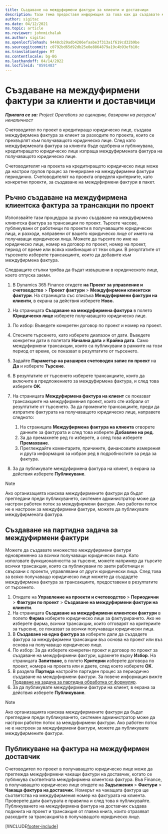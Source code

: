 ```yaml
---
title: Създаване на междуфирмени фактури за клиенти и доставчици
description: Тази тема предоставя информация за това как да създавате междуфирмени фактури за клиенти и доставчици.
author: sigitac
ms.date: 04/12/2021
ms.topic: article
ms.reviewer: johnmichalak
ms.author: sigitac
ms.openlocfilehash: 9448cb29adb4206efaabe3f313a1f619cd32b9be
ms.sourcegitcommit: c0792bd65d92db25e0e8864879a19c4b93efb10c
ms.translationtype: MT
ms.contentlocale: bg-BG
ms.lasthandoff: 04/14/2022
ms.locfileid: "8591483"
---
```

# <a name="create-intercompany-customer-and-vendor-invoices"></a>Създаване на междуфирмени фактури за клиенти и доставчици

_**Прилага се за:** Project Operations за сценарии, базирани на ресурси/неналичност_

Счетоводител по проект в кредитиращо юридическо лице, създава междуфирмена фактура за клиент за разходите по проекта, които се прехвърлят към получаващото юридическо лице. След като междуфирмената фактура за клиента бъде одобрена и публикувана, кредитиращото юридическо лице изпраща междуфирмената фактура на получаващото юридическо лице.

Счетоводителят на проекта на кредитиращото юридическо лице може да настрои групов процес за генериране на междуфирмени фактури периодично. Счетоводителят на проекта определя критериите, като конкретни проекти, за създаване на междуфирмени фактури в пакет.

## <a name="manually-create-an-intercompany-customer-invoice-for-project-transactions"></a>Ръчно създаване на междуфирмена клиентска фактура за трансакции по проект 

Използвайте тази процедура за ръчно създаване на междуфирмена клиентска фактура за трансакции по проект. Търсете часове, публикувани от работници по проекти в получаващите юридически лица, и разходи, направени от вашето юридическо лице от името на получаващи юридически лица. Можете да търсите по име на юридическо лице, номер на договор по проект, номер на проект, период от време или всяка комбинация от тези опции. В резултатите от търсенето изберете трансакциите, които да добавите към междуфирмена фактура. 

Следващите стъпки трябва да бъдат извършени в юридическото лице, което отпуска заеми. 

1. В Dynamics 365 Finance отидете **на Проект за управление и счетоводство** > **Проект фактури** > **Междуфирмени клиентски фактури**. На страницата със списъка **Междуфирмени фактури на клиенти**, в екрана за действия изберете **Ново.**
2. На страницата **Създаване на междуфирмена фактура** в полето **Юридическо лице** изберете получаващото юридическо лице.
3. По избор: Въведете конкретен договор по проект и номер на проект.
4. Стеснете търсенето, като изберете диапазон от дати. Въведете конкретни дати в полетата **Начална дата** и **Крайна дата**. Само междуфирмени трансакции, които са публикувани в рамките на този период от време, се показват в резултатите от търсенето.
5. Задайте **Параметър на разширен счетоводен запис по проект** на **Да** и изберете **Търсене**.
6. В резултатите от търсенето изберете трансакциите, които да включите в предложението за междуфирмена фактура, и след това изберете **OK**.
7. На страницата **Междуфирмена фактура на клиент** се показват трансакциите на междуфирмения проект, които сте избрали от резултатите от търсенето. За да промените трансакциите, преди да изпратите фактурата на получаващото юридическо лице, направете следното:
  
    1. На страницата **Междуфирмена фактура на клиента** отворете данните за фактурата и след това изберете **Добавяне на ред**.
    2. За да премахнете ред го изберете, а след това изберете **Премахване**.
    3. Преглеждайте коментарите, причините, финансовите измерения и друга информация за избран ред в подробностите за реда за фактура.
    
8. За да публикувате междуфирмена фактура на клиент, в екрана за действия изберете **Публикуване**.

> [!NOTE]
> Ако организацията изисква междуфирмените фактури да бъдат прегледани преди публикуването, системен администратор може да настрои работен поток за междуфирмени фактури. Ако работен поток не е настроен за междуфирмени фактури, можете да публикувате междуфирмената фактура.

## <a name="create-a-batch-job-for-intercompany-invoices"></a>Създаване на партидна задача за междуфирмени фактури

Можете да създавате множество междуфирмени фактури едновременно за всички получаващи юридически лица. Като използвате функционалността за търсене, можете например да търсите всички трансакции, които са публикувани по заети работници и свързани с проекти, управлявани от други юридически лица. След това за всяко получаващо юридическо лице можете да създадете междуфирмена фактура за трансакциите, предоставени в резултатите от търсенето.

1. Отидете на **Управление на проекти и счетоводство** > **Периодични** > **Фактури по проект** > **Създаване на междуфирмени фактури на клиенти**.
2. На страницата **Създаване на междуфирмени клиентски фактури** в полето **Фирма** изберете юридическо лице за фактурирането. Ако не изберете фирма, всички трансакции, които отговарят на критериите за търсене, се показват за всички получаващи юридически лица.
3. В **Създаване на една фактура за** изберете дали да създадете фактура за междуфирмени трансакции въз основа на проект или въз основа на получаващо юридическо лице.
4. По избор: За да изберете конкретен проект и договор по проект за създаване на междуфирмени фактури, щракнете върху **Избор**. На страницата **Запитване**, в полето **Критерии** изберете договора по проект, номера на проекта или и двете, след което изберете **OK**.
5. В раздела **Партида** настройте партиден процес за периодично създаване на междуфирмени фактури. За повече информация вижте [Подаване на задача за партидна обработка от формуляр](/dynamicsax-2012/appuser-itpro/submit-a-batch-processing-job-from-a-form).
6. За да публикувате междуфирмени фактури на клиент, в екрана за действия изберете **Публикуване**.

> [!NOTE]
> Ако организацията изисква междуфирмените фактури да бъдат прегледани преди публикуването, системен администратор може да настрои работен поток за междуфирмени фактури. Ако работен поток не е настроен за междуфирмени фактури, можете да публикувате междуфирмените фактури.

## <a name="post-the-intercompany-vendor-invoice"></a>Публикуване на фактура на междуфирмен доставчик

Счетоводител по проект в получаващото юридическо лице може да преглежда междуфирмени чакащи фактури на доставчик, когато се публикува съответната междуфирмена клиентска фактура. Във Finance, в получаващото юридическо лице отидете на **Задължения** > **Фактури** > **Чакаща фактура на доставчик**. Номерът на чакащата фактура ще съответства на междуфирмения номер на фактурата на клиента. Проверете дали фактурата е правилна и след това я публикувайте. Публикуването на междуфирмена фактура на доставчик създава подкнига на проект и трансакция от главна книга, които отразяват разходите за трансакцията в получаващото юридическо лице.


[!INCLUDE[footer-include](../includes/footer-banner.md)]
